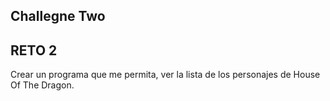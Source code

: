 ## Challegne Two #

## RETO 2 ##
Crear un programa que me permita, ver la lista de los personajes de House Of The Dragon.

